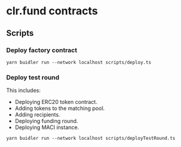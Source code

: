 # clr.fund contracts

## Scripts

### Deploy factory contract

```
yarn buidler run --network localhost scripts/deploy.ts
```

### Deploy test round

This includes:

- Deploying ERC20 token contract.
- Adding tokens to the matching pool.
- Adding recipients.
- Deploying funding round.
- Deploying MACI instance.

```
yarn buidler run --network localhost scripts/deployTestRound.ts
```
